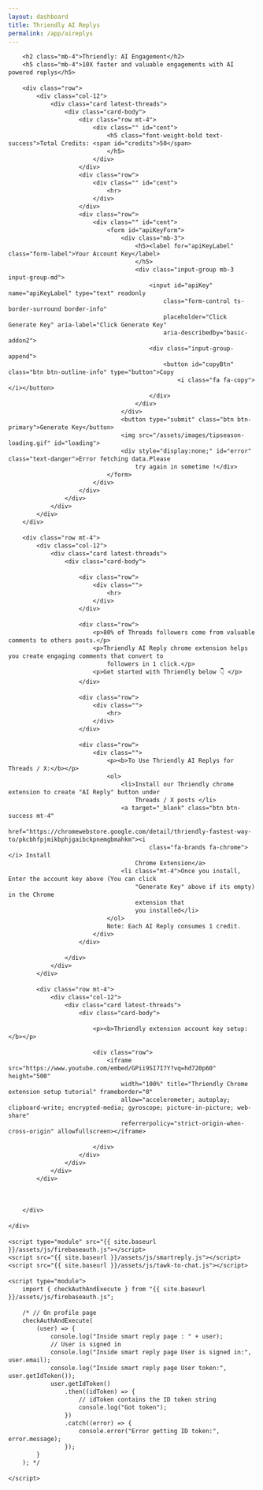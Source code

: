 ```yaml
---
layout: dashboard
title: Thriendly AI Replys
permalink: /app/aireplys
---
```


<div id="content">
    <div class="container mt-4 col-md-6">

        <h2 class="mb-4">Thriendly: AI Engagement</h2>
        <h5 class="mb-4">10X faster and valuable engagements with AI powered replys</h5>

        <div class="row">
            <div class="col-12">
                <div class="card latest-threads">
                    <div class="card-body">
                        <div class="row mt-4">
                            <div class="" id="cent">
                                <h5 class="font-weight-bold text-success">Total Credits: <span id="credits">50</span>
                                </h5>
                            </div>
                        </div>
                        <div class="row">
                            <div class="" id="cent">
                                <hr>
                            </div>
                        </div>
                        <div class="row">
                            <div class="" id="cent">
                                <form id="apiKeyForm">
                                    <div class="mb-3">
                                        <h5><label for="apiKeyLabel" class="form-label">Your Account Key</label>
                                        </h5>
                                        <div class="input-group mb-3 input-group-md">
                                            <input id="apiKey" name="apiKeyLabel" type="text" readonly
                                                class="form-control ts-border-surround border-info"
                                                placeholder="Click Generate Key" aria-label="Click Generate Key"
                                                aria-describedby="basic-addon2">
                                            <div class="input-group-append">
                                                <button id="copyBtn" class="btn btn-outline-info" type="button">Copy
                                                    <i class="fa fa-copy"></i></button>
                                            </div>
                                        </div>
                                    </div>
                                    <button type="submit" class="btn btn-primary">Generate Key</button>
                                    <img src="/assets/images/tipseason-loading.gif" id="loading">
                                    <div style="display:none;" id="error" class="text-danger">Error fetching data.Please
                                        try again in sometime !</div>
                                </form>
                            </div>
                        </div>
                    </div>
                </div>
            </div>
        </div>

        <div class="row mt-4">
            <div class="col-12">
                <div class="card latest-threads">
                    <div class="card-body">

                        <div class="row">
                            <div class="">
                                <hr>
                            </div>
                        </div>

                        <div class="row">
                            <p>80% of Threads followers come from valuable comments to others posts.</p>
                            <p>Thriendly AI Reply chrome extension helps you create engaging comments that convert to
                                followers in 1 click.</p>
                            <p>Get started with Thriendly below 👇 </p>
                        </div>

                        <div class="row">
                            <div class="">
                                <hr>
                            </div>
                        </div>

                        <div class="row">
                            <div class="">
                                <p><b>To Use Thriendly AI Replys for Threads / X:</b></p>
                                <ol>
                                    <li>Install our Thriendly chrome extension to create "AI Reply" button under
                                        Threads / X posts </li>
                                    <a target="_blank" class="btn btn-success mt-4"
                                        href="https://chromewebstore.google.com/detail/thriendly-fastest-way-to/pkcbhfpjmikbphjgaibckpnemgbmahkm"><i
                                            class="fa-brands fa-chrome"></i> Install
                                        Chrome Extension</a>
                                    <li class="mt-4">Once you install, Enter the account key above (You can click
                                        "Generate Key" above if its empty) in the Chrome
                                        extension that
                                        you installed</li>
                                </ol>
                                Note: Each AI Reply consumes 1 credit.
                            </div>
                        </div>

                    </div>
                </div>
            </div>

            <div class="row mt-4">
                <div class="col-12">
                    <div class="card latest-threads">
                        <div class="card-body">

                            <p><b>Thriendly extension account key setup:</b></p>

                            <div class="row">
                                <iframe src="https://www.youtube.com/embed/GPii9SI7I7Y?vq=hd720p60" height="500"
                                    width="100%" title="Thriendly Chrome extension setup tutorial" frameborder="0"
                                    allow="accelerometer; autoplay; clipboard-write; encrypted-media; gyroscope; picture-in-picture; web-share"
                                    referrerpolicy="strict-origin-when-cross-origin" allowfullscreen></iframe>

                            </div>
                        </div>
                    </div>
                </div>
            </div>



        </div>

    </div>

    <script type="module" src="{{ site.baseurl }}/assets/js/firebaseauth.js"></script>
    <script src="{{ site.baseurl }}/assets/js/smartreply.js"></script>
    <script src="{{ site.baseurl }}/assets/js/tawk-to-chat.js"></script>

    <script type="module">
        import { checkAuthAndExecute } from "{{ site.baseurl }}/assets/js/firebaseauth.js";

        /* // On profile page
        checkAuthAndExecute(
            (user) => {
                console.log("Inside smart reply page : " + user);
                // User is signed in
                console.log("Inside smart reply page User is signed in:", user.email);
                console.log("Inside smart reply page User token:", user.getIdToken());
                user.getIdToken()
                    .then((idToken) => {
                        // idToken contains the ID token string
                        console.log("Got token");
                    })
                    .catch((error) => {
                        console.error("Error getting ID token:", error.message);
                    });
            }
        ); */

    </script>